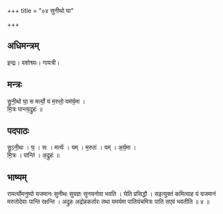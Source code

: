 +++
title = "०४ सुनीथो घा"

+++
## अधिमन्त्रम्
इन्द्रः। वशोश्व्यः। गायत्री।

## मन्त्रः
सु॒नी॒थो घा॒ स मर्त्यो॒ यं म॒रुतो॒ यम॑र्य॒मा ।  
मि॒त्रः पान्त्य॒द्रुहः॑ ॥

## पदपाठः
सु॒ऽनी॒थः । घ॒ । सः । मर्त्यः॑ । यम् । म॒रुतः॑ । यम् । अ॒र्य॒मा ।  
मि॒त्रः । पान्ति॑ । अ॒द्रुहः॑ ॥

## भाष्यम्
रामर्त्योमनुष्यो यजमानः सुनीथः सुयज्ञः सुनयनोवा भवति । घेति प्रसिद्धौ । सइत्युक्तं कमित्याह यं यजमानं मरुतोदेवाः पान्ति रक्षन्ति । अद्रुहः अद्रोहकर्तारः तथा यमर्यमा पातियंचमित्रः पाति सएवं भवतीति ॥ ४ ॥